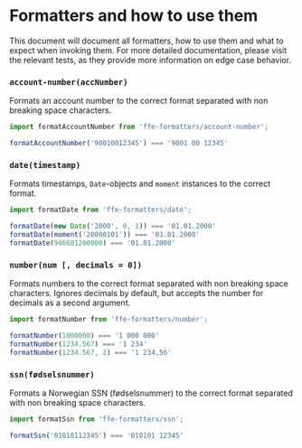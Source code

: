 # Formatters and how to use them

This document will document all formatters, how to use them and what to
expect when invoking them. For more detailed documentation, please visit
the relevant tests, as they provide more information on edge case behavior.

### `account-number(accNumber)`

Formats an account number to the correct format separated with non breaking
space characters.

```javascript
import formatAccountNumber from 'ffe-formatters/account-number';

formatAccountNumber('90010012345') === '9001 00 12345'
```

### `date(timestamp)`

Formats timestamps, `Date`-objects  and `moment` instances to the correct
format.

```javascript
import formatDate from 'ffe-formatters/date';

formatDate(new Date('2000', 0, 1)) === '01.01.2000'
formatDate(moment('20000101')) === '01.01.2000'
formatDate(946681200000) === '01.01.2000'
```

### `number(num [, decimals = 0])`

Formats numbers to the correct format separated with non breaking
space characters. Ignores decimals by default, but accepts the
number for decimals as a second argument.

```javascript
import formatNumber from 'ffe-formatters/number';

formatNumber(1000000) === '1 000 000'
formatNumber(1234.567) === '1 234'
formatNumber(1234.567, 2) === '1 234,56'
```

### `ssn(fødselsnummer)`

Formats a Norwegian SSN (fødselsnummer) to the correct format separated with
non breaking space characters.

```javascript
import formatSsn from 'ffe-formatters/ssn';

formatSsn('01010112345') === '010101 12345'
```
